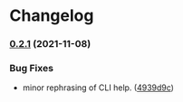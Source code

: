 # Changelog

### [0.2.1](https://www.github.com/snakemake/snakedeploy/compare/v0.2.0...v0.2.1) (2021-11-08)


### Bug Fixes

* minor rephrasing of CLI help. ([4939d9c](https://www.github.com/snakemake/snakedeploy/commit/4939d9ce656f27157de005353df9dc353ef10694))
